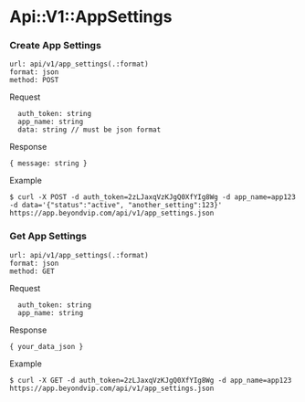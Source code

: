# Api::V1::AppSettings

### Create App Settings
    url: api/v1/app_settings(.:format)
    format: json
    method: POST

  Request

      auth_token: string
      app_name: string
      data: string // must be json format

  Response

    { message: string }

  Example

    $ curl -X POST -d auth_token=2zLJaxqVzKJgQ0XfYIg8Wg -d app_name=app123 -d data='{"status":"active", "another_setting":123}' https://app.beyondvip.com/api/v1/app_settings.json

### Get App Settings
    url: api/v1/app_settings(.:format)
    format: json
    method: GET

  Request

      auth_token: string
      app_name: string

  Response

    { your_data_json }

  Example

    $ curl -X GET -d auth_token=2zLJaxqVzKJgQ0XfYIg8Wg -d app_name=app123 https://app.beyondvip.com/api/v1/app_settings.json
